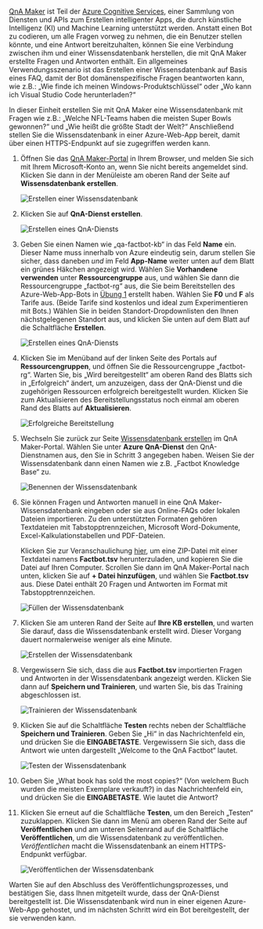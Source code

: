 
[QnA Maker](https://www.qnamaker.ai/) ist Teil der [Azure Cognitive Services](https://www.microsoft.com/cognitive-services/), einer Sammlung von Diensten und APIs zum Erstellen intelligenter Apps, die durch künstliche Intelligenz (KI) und Machine Learning unterstützt werden. Anstatt einen Bot zu codieren, um alle Fragen vorweg zu nehmen, die ein Benutzer stellen könnte, und eine Antwort bereitzuhalten, können Sie eine Verbindung zwischen ihm und einer Wissensdatenbank herstellen, die mit QnA Maker erstellte Fragen und Antworten enthält. Ein allgemeines Verwendungsszenario ist das Erstellen einer Wissensdatenbank auf Basis eines FAQ, damit der Bot domänenspezifische Fragen beantworten kann, wie z.B.: „Wie finde ich meinen Windows-Produktschlüssel“ oder „Wo kann ich Visual Studio Code herunterladen?“

In dieser Einheit erstellen Sie mit QnA Maker eine Wissensdatenbank mit Fragen wie z.B.: „Welche NFL-Teams haben die meisten Super Bowls gewonnen?“ und „Wie heißt die größte Stadt der Welt?“ Anschließend stellen Sie die Wissensdatenbank in einer Azure-Web-App bereit, damit über einen HTTPS-Endpunkt auf sie zugegriffen werden kann.

1. Öffnen Sie das [QnA Maker-Portal](https://www.qnamaker.ai/) in Ihrem Browser, und melden Sie sich mit Ihrem Microsoft-Konto an, wenn Sie nicht bereits angemeldet sind. Klicken Sie dann in der Menüleiste am oberen Rand der Seite auf **Wissensdatenbank erstellen**.

    ![Erstellen einer Wissensdatenbank](../media-draft/3-qna-new-kb.png)

1. Klicken Sie auf **QnA-Dienst erstellen**.

    ![Erstellen eines QnA-Diensts](../media-draft/3-create-kb-1.png)

1. Geben Sie einen Namen wie „qa-factbot-kb“ in das Feld **Name** ein. Dieser Name muss innerhalb von Azure eindeutig sein, darum stellen Sie sicher, dass daneben *und* im Feld **App-Name** weiter unten auf dem Blatt ein grünes Häkchen angezeigt wird. Wählen Sie **Vorhandene verwenden** unter **Ressourcengruppe** aus, und wählen Sie dann die Ressourcengruppe „factbot-rg“ aus, die Sie beim Bereitstellen des Azure-Web-App-Bots in [Übung 1](#Exercise1) erstellt haben. Wählen Sie **F0** und **F** als Tarife aus. (Beide Tarife sind kostenlos und ideal zum Experimentieren mit Bots.) Wählen Sie in beiden Standort-Dropdownlisten den Ihnen nächstgelegenen Standort aus, und klicken Sie unten auf dem Blatt auf die Schaltfläche **Erstellen**.

    ![Erstellen eines QnA-Diensts](../media-draft/3-new-qna-maker-service.png)

1. Klicken Sie im Menüband auf der linken Seite des Portals auf **Ressourcengruppen**, und öffnen Sie die Ressourcengruppe „factbot-rg“. Warten Sie, bis „Wird bereitgestellt“ am oberen Rand des Blatts sich in „Erfolgreich“ ändert, um anzuzeigen, dass der QnA-Dienst und die zugehörigen Ressourcen erfolgreich bereitgestellt wurden. Klicken Sie zum Aktualisieren des Bereitstellungsstatus noch einmal am oberen Rand des Blatts auf **Aktualisieren**.

    ![Erfolgreiche Bereitstellung](../media-draft/3-resource-group-master-2.png)

1. Wechseln Sie zurück zur Seite [Wissensdatenbank erstellen](https://www.qnamaker.ai/Create) im QnA Maker-Portal. Wählen Sie unter **Azure QnA-Dienst** den QnA-Dienstnamen aus, den Sie in Schritt 3 angegeben haben. Weisen Sie der Wissensdatenbank dann einen Namen wie z.B. „Factbot Knowledge Base“ zu.

    ![Benennen der Wissensdatenbank](../media-draft/3-create-kb-2-3.png)

1. Sie können Fragen und Antworten manuell in eine QnA Maker-Wissensdatenbank eingeben oder sie aus Online-FAQs oder lokalen Dateien importieren. Zu den unterstützten Formaten gehören Textdateien mit Tabstopptrennzeichen, Microsoft Word-Dokumente, Excel-Kalkulationstabellen und PDF-Dateien.

    Klicken Sie zur Veranschaulichung [hier](https://topcs.blob.core.windows.net/public/bots-resources.zip), um eine ZIP-Datei mit einer Textdatei namens **Factbot.tsv** herunterzuladen, und kopieren Sie die Datei auf Ihren Computer. Scrollen Sie dann im QnA Maker-Portal nach unten, klicken Sie auf **+ Datei hinzufügen**, und wählen Sie **Factbot.tsv** aus. Diese Datei enthält 20 Fragen und Antworten im Format mit Tabstopptrennzeichen.

    ![Füllen der Wissensdatenbank](../media-draft/3-create-kb-4.png)

1. Klicken Sie am unteren Rand der Seite auf **Ihre KB erstellen**, und warten Sie darauf, dass die Wissensdatenbank erstellt wird. Dieser Vorgang dauert normalerweise weniger als eine Minute.

    ![Erstellen der Wissensdatenbank](../media-draft/3-create-kb-5.png)

1. Vergewissern Sie sich, dass die aus **Factbot.tsv** importierten Fragen und Antworten in der Wissensdatenbank angezeigt werden. Klicken Sie dann auf **Speichern und Trainieren**, und warten Sie, bis das Training abgeschlossen ist.

    ![Trainieren der Wissensdatenbank](../media-draft/3-save-and-train.png)

1. Klicken Sie auf die Schaltfläche **Testen** rechts neben der Schaltfläche **Speichern und Trainieren**. Geben Sie „Hi“ in das Nachrichtenfeld ein, und drücken Sie die **EINGABETASTE**. Vergewissern Sie sich, dass die Antwort wie unten dargestellt „Welcome to the QnA Factbot“ lautet.

    ![Testen der Wissensdatenbank](../media-draft/3-test-kb.png)

1. Geben Sie „What book has sold the most copies?“ (Von welchem Buch wurden die meisten Exemplare verkauft?) in das Nachrichtenfeld ein, und drücken Sie die **EINGABETASTE**. Wie lautet die Antwort?

1. Klicken Sie erneut auf die Schaltfläche **Testen**, um den Bereich „Testen“ zuzuklappen. Klicken Sie dann im Menü am oberen Rand der Seite auf **Veröffentlichen** und am unteren Seitenrand auf die Schaltfläche **Veröffentlichen**, um die Wissensdatenbank zu veröffentlichen. *Veröffentlichen* macht die Wissensdatenbank an einem HTTPS-Endpunkt verfügbar.

    ![Veröffentlichen der Wissensdatenbank](../media-draft/3-publish-kb.png)

Warten Sie auf den Abschluss des Veröffentlichungsprozesses, und bestätigen Sie, dass Ihnen mitgeteilt wurde, dass der QnA-Dienst bereitgestellt ist. Die Wissensdatenbank wird nun in einer eigenen Azure-Web-App gehostet, und im nächsten Schritt wird ein Bot bereitgestellt, der sie verwenden kann.